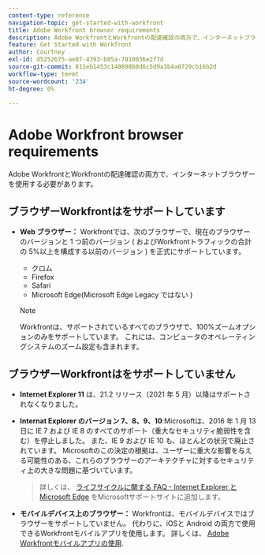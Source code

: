 ```yaml
---
content-type: reference
navigation-topic: get-started-with-workfront
title: Adobe Workfront browser requirements
description: Adobe WorkfrontとWorkfrontの配達確認の両方で、インターネットブラウザーを使用する必要があります。
feature: Get Started with Workfront
author: Courtney
exl-id: d5252675-ae87-4393-b05a-7810036e2f7d
source-git-commit: 811eb1453c140808b0d6c5d9a3b4a0729cb16b2d
workflow-type: tm+mt
source-wordcount: '234'
ht-degree: 0%

---
```


# Adobe Workfront browser requirements

<!--Audited: 01/2024-->

Adobe WorkfrontとWorkfrontの配達確認の両方で、インターネットブラウザーを使用する必要があります。

## ブラウザーWorkfrontはをサポートしています

* **Web ブラウザー：** Workfrontでは、次のブラウザーで、現在のブラウザーのバージョンと 1 つ前のバージョン ( およびWorkfrontトラフィックの合計の 5%以上を構成する以前のバージョン ) を正式にサポートしています。

   * クロム
   * Firefox
   * Safari
   * Microsoft Edge(Microsoft Edge Legacy ではない )

  >[!NOTE]
  >
  >Workfrontは、サポートされているすべてのブラウザで、100%ズームオプションのみをサポートしています。 これには、コンピュータのオペレーティングシステムのズーム設定も含まれます。

## ブラウザーWorkfrontはをサポートしていません

* **Internet Explorer 11** は、21.2 リリース（2021 年 5 月）以降はサポートされなくなりました。

* **Internat Explorer のバージョン 7、8、9、10**:Microsoftは、2016 年 1 月 13 日に IE 7 および IE 8 のすべてのサポート（重大なセキュリティ脆弱性を含む）を停止しました。 また、IE 9 および IE 10 も、ほとんどの状況で廃止されています。 Microsoftのこの決定の根拠は、ユーザーに重大な影響を与える可能性のある、これらのブラウザーのアーキテクチャに対するセキュリティ上の大きな問題に基づいています。
  >詳しくは、 [ライフサイクルに関する FAQ - Internet Explorer とMicrosoft Edge](https://support.microsoft.com/en-us/help/17454/lifecycle-faq-internet-explorer) をMicrosoftサポートサイトに追加します。 <!--the title of this page changes; ensure accuracy-->

* **モバイルデバイス上のブラウザー：** Workfrontは、モバイルデバイスではブラウザーをサポートしていません。 代わりに、iOSと Android の両方で使用できるWorkfrontモバイルアプリを使用します。 詳しくは、 [Adobe Workfrontモバイルアプリの使用](../workfront-basics/mobile-apps/using-the-workfront-mobile-app/use-the-mobile-app.md).




